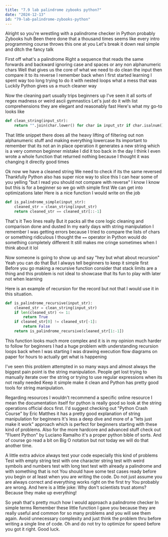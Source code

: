 ```yaml
---
title: "7.9 lab palindrome zybooks python?"
date: "2024-12-13"
id: "79-lab-palindrome-zybooks-python"
---
```


Alright so you're wrestling with a palindrome checker in Python probably Zybooks huh Been there done that a thousand times seems like every intro programming course throws this one at you Let's break it down real simple and ditch the fancy talk

First off what's a palindrome Right a sequence that reads the same forwards and backward ignoring case and spaces or any non alphanumeric chars Well that gives us the core of what we need to do clean the input then compare it to its reverse I remember back when I first started learning I spent way too long trying to do it with nested loops what a mess that was Luckily Python gives us a much cleaner way

Now the cleaning part usually trips beginners up I've seen it all sorts of regex madness or weird ascii gymnastics Let's just do it with list comprehensions they are elegant and reasonably fast Here's what my go-to looks like

```python
def clean_string(input_str):
    return "".join(char.lower() for char in input_str if char.isalnum())
```
That little snippet there does all the heavy lifting of filtering out non alphanumeric stuff and making everything lowercase Its important to remember that its not an in place operation it generates a new string which is a very common beginner mistake I did it too back in the day I think I even wrote a whole function that returned nothing because I thought it was changing it directly good times

Ok now we have a cleaned string We need to check if its the same reversed Thankfully Python also has super nice way to slice this I can hear some of you yelling "but I read you should not compare with reverse" I know I know but this is for a beginner so we go with simple first We can get into optimizations later Here is a nice function I would write on the job

```python
def is_palindrome_simple(input_str):
    cleaned_str = clean_string(input_str)
    return cleaned_str == cleaned_str[::-1]
```
That's it Two lines really But it packs all the core logic cleaning and comparison done and dusted In my early days with string manipulation I remember I was getting errors because I tried to compare the lists of chars or something ridiculous I thought the `==` operator in Python would do something completely different It still makes me cringe sometimes when I think about it lol

Now someone is going to show up and say "hey but what about recursion" Yeah you can do that But I always tell beginners to keep it simple first Before you go making a recursive function consider that stack limits are a thing and this problem is not ideal to showcase that Its fun to play with later not when learning

Here is an example of recursion for the record but not that I would use it in this situation.

```python
def is_palindrome_recursive(input_str):
    cleaned_str = clean_string(input_str)
    if len(cleaned_str) <= 1:
        return True
    if cleaned_str[0] != cleaned_str[-1]:
        return False
    return is_palindrome_recursive(cleaned_str[1:-1])
```
This function looks much more complex and it is in my opinion much harder to follow for beginners I had a huge problem with understanding recursion loops back when I was starting I was drawing execution flow diagrams on paper for hours to actually get what is happening

I've seen this problem attempted in so many ways and almost always the biggest pain point is the string manipulation. People get lost trying to manually iterate over the string or trying to use regular expressions when its not really needed Keep it simple make it clean and Python has pretty good tools for string manipulation.

Regarding resources I wouldn't recommend a specific online resource I mean the documentation itself for python is really good so look at the string operations official docs first. I'd suggest checking out "Python Crash Course" by Eric Matthes it has a pretty good explanation of string manipulation for beginners It's less a deep dive and more of a "lets just make it work" approach which is perfect for beginners starting with these kind of problems. Also for the more hardcore and advanced stuff check out "Fluent Python" by Luciano Ramalho it's a proper python bible of sorts. And of course go read a bit on Big O notation but not today we will do that another time.

A little extra advice always test your code especially this kind of problems Test with empty string test with one character string test with weird symbols and numbers test with long text test with already a palindrome and with something that is not You should have some test cases ready before you begin or at least when you are writing the code. Do not just assume you are always correct and everything works right on the first try You probably are wrong. And here is a little joke: Why don't scientists trust atoms? Because they make up everything!

So yeah that's pretty much how I would approach a palindrome checker In simple terms Remember these little function I gave you because they are really useful and common for so many problems and you will see them again. Avoid unnecessary complexity and just think the problem thru before writing a single line of code. Oh and do not try to optimize for speed before you got it right. Good luck.
